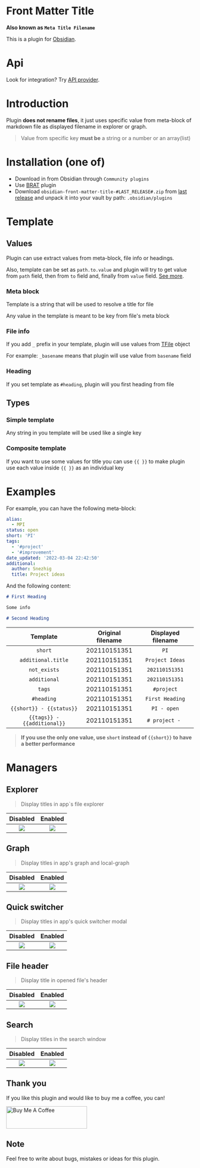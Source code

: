 # Front Matter Title

__Also known as `Meta Title Filename`__

This is a plugin for [Obsidian](https://obsidian.md).

# Api
Look for integration? Try [API provider](https://github.com/Snezhig/front-matter-plguin-api-provider).

# Introduction

Plugin **does not rename files**,
it just uses specific value from meta-block of markdown file as displayed filename in explorer or graph.

> Value from specific key **must be** a string or a number or an array(list)

# Installation (one of)

* Download in from Obsidian through `Community plugins`
* Use [BRAT](https://github.com/TfTHacker/obsidian42-brat) plugin
* Download `obsidian-front-matter-title-#LAST_RELEASE#.zip`
  from [last release](https://github.com/Snezhig/obsidian-front-matter-title/releases/latest/) and unpack it into your
  vault by path: `.obsidian/plugins`

# Template

## Values

Plugin can use extract values from meta-block, file info or headings.

Also, template can be set as `path.to.value` and plugin will try to get value from `path` field, then from `to` field
and, finally from `value` field. [See more](#Examples).

### Meta block

Template is a string that will be used to resolve a title for file

Any value in the template is meant to be key from file's meta block

### File info

If you add `_` prefix in your template, plugin will use values
from [TFile](https://github.com/obsidianmd/obsidian-api/blob/master/obsidian.d.ts) object

For example: `_basename` means that plugin will use value from `basename` field

### Heading

If you set template as `#heading`, plugin will you first heading from file

## Types

### Simple template

Any string in you template will be used like a single key

### Composite template

If you want to use some values for title you can use `{{ }}` to make plugin use each value inside ``{{ }}`` as an
individual key

# Examples

For example, you can have the following meta-block:

```yaml
alias:
  - MPI
status: open
short: 'PI'
tags:
  - '#project'
  - '#improvement'
date_updated: '2022-03-04 22:42:50'
additional:
  author: Snezhig
  title: Project ideas

```

And the following content:

```markdown
# First Heading

Some info

# Second Heading
```

|          Template           | Original filename | Displayed filename |
|:---------------------------:|:-----------------:|:------------------:|
|           `short`           |   202110151351    |        `PI`        |
|     `additional.title`      |   202110151351    |  `Project Ideas`   |
|        `not_exists`         |   202110151351    |   `202110151351`   |
|        `additional`         |   202110151351    |   `202110151351`   |
|           `tags`            |   202110151351    |     `#project`     |
|         `#heading`          |   202110151351    |  `First Heading`   |
|  `{{short}} - {{status}}`   |   202110151351    |    `PI - open`     |
| `{{tags}} - {{additional}}` |   202110151351    |   `# project - `   |

> **If you use the only one value, use `short` instead of `{{short}}` to have a better performance**

# Managers

## Explorer

> Display titles in app`s file explorer

|                 Disabled                 |                      Enabled                       |
|:----------------------------------------:|:--------------------------------------------------:|
| ![](./github/images/Common%20Folder.png) | ![](./github/images/Structure%20with%20plugin.png) |

## Graph

> Display titles in app's graph and local-graph

|                Disabled                 |                    Enabled                     |
|:---------------------------------------:|:----------------------------------------------:|
| ![](./github/images/Common%20graph.png) | ![](./github/images/Graph%20with%20plugin.png) |

## Quick switcher

> Display titles in app's quick switcher modal

|                    Disabled                     |                    Enabled                     |
|:-----------------------------------------------:|:----------------------------------------------:|
| ![](./github/images/Quick%20Switcher%20off.png) | ![](./github/images/Quick%20Switcher%20on.png) |

## File header

> Display title in opened file's header

|                   Disabled                   |                   Enabled                   |
|:--------------------------------------------:|:-------------------------------------------:|
| ![](./github/images/File%20header%20off.png) | ![](./github/images/File%20header%20on.png) |


## Search

> Display titles in the search window

|                   Disabled                   |                   Enabled                   |
|:--------------------------------------------:|:-------------------------------------------:|
| ![](./github/images/SearchOff.png) | ![](./github/images/SearchOn.png) |


## Thank you

If you like this plugin and would like to buy me a coffee, you can!

<a href="https://www.buymeacoffee.com/snezhig" target="_blank">
<img src="https://cdn.buymeacoffee.com/buttons/v2/default-violet.png" alt="Buy Me A Coffee" style="height: 60px !important;width: 217px !important;" >
</a>

## Note

Feel free to write about bugs, mistakes or ideas for this plugin.
